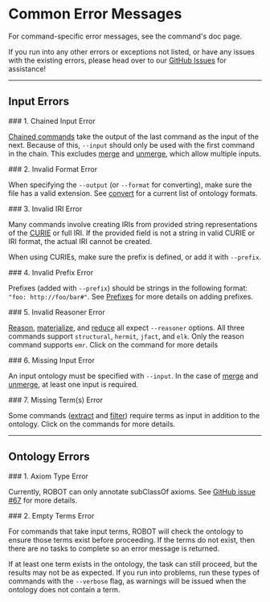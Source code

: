 # Common Error Messages

For command-specific error messages, see the command's doc page.

If you run into any other errors or exceptions not listed, or have any issues with the existing errors, please head over to our <a href="https://github.com/ontodev/robot/issues" target="_blank">GitHub Issues</a> for assistance!

---

## Input Errors

<a name="input-1"/>
### 1. Chained Input Error

[Chained commands](/chaining) take the output of the last command as the input of the next. Because of this, `--input` should only be used with the first command in the chain. This excludes [merge](/merge) and [unmerge](/unmerge), which allow multiple inputs.

<a name="input-2"/>
### 2. Invalid Format Error

When specifying the `--output` (or `--format` for converting), make sure the file has a valid extension. See [convert](/convert) for a current list of ontology formats.

<a name="input-3"/>
### 3. Invalid IRI Error

Many commands involve creating IRIs from provided string representations of the <a href="https://www.w3.org/TR/2010/NOTE-curie-20101216/" target="_blank">CURIE</a> or full IRI. If the provided field is not a string in valid CURIE or IRI format, the actual IRI cannot be created.

When using CURIEs, make sure the prefix is defined, or add it with `--prefix`.

<a name="input-4"/>
### 4. Invalid Prefix Error

Prefixes (added with `--prefix`) should be strings in the following format: `"foo: http://foo/bar#"`. See [Prefixes](/prefixes) for more details on adding prefixes.

<a name="input-5"/>
### 5. Invalid Reasoner Error

[Reason](/reason), [materialize](/materialize), and [reduce](/reduce) all expect `--reasoner` options. All three commands support `structural`, `hermit`, `jfact`, and `elk`. Only the reason command supports `emr`. Click on the command for more details

<a name="input-6"/>
### 6. Missing Input Error

An input ontology must be specified with `--input`. In the case of [merge](/merge) and [unmerge](/unmerge), at least one input is required.

<a name="input-7"/>
### 7. Missing Term(s) Error

Some commands ([extract](/extract) and [filter](/filter)) require terms as input in addition to the ontology. Click on the commands for more details.

---

## Ontology Errors

<a name="ontology-1"/>
### 1. Axiom Type Error

Currently, ROBOT can only annotate subClassOf axioms. See <a href="" target="_blank">GitHub issue #67</a> for more details.

<a name="ontology-2"/>
### 2. Empty Terms Error

For commands that take input terms, ROBOT will check the ontology to ensure those terms exist before proceeding. If the terms do not exist, then there are no tasks to complete so an error message is returned.

If at least one term exists in the ontology, the task can still proceed, but the results may not be as expected. If you run into problems, run these types of commands with the `--verbose` flag, as warnings will be issued when the ontology does not contain a term.
